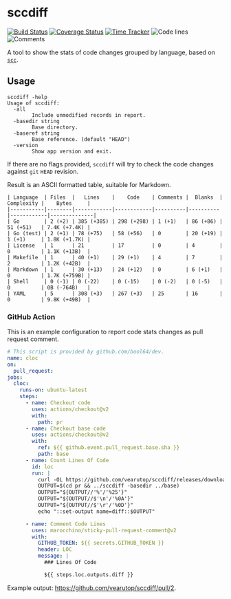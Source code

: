 # sccdiff

[![Build Status](https://github.com/vearutop/sccdiff/workflows/test-unit/badge.svg)](https://github.com/vearutop/sccdiff/actions?query=branch%3Amaster+workflow%3Atest-unit)
[![Coverage Status](https://codecov.io/gh/vearutop/sccdiff/branch/master/graph/badge.svg)](https://codecov.io/gh/vearutop/sccdiff)
[![Time Tracker](https://wakatime.com/badge/github/vearutop/sccdiff.svg)](https://wakatime.com/badge/github/vearutop/sccdiff)
![Code lines](https://sloc.xyz/github/vearutop/sccdiff/?category=code)
![Comments](https://sloc.xyz/github/vearutop/sccdiff/?category=comments)


A tool to show the stats of code changes grouped by language, based on [`scc`](https://github.com/boyter/scc).

## Usage

```
sccdiff -help
Usage of sccdiff:
  -all
        Include unmodified records in report.
  -basedir string
        Base directory.
  -baseref string
        Base reference. (default "HEAD")
  -version
        Show app version and exit.
```

If there are no flags provided, `sccdiff` will try to check the code changes against `git` `HEAD` revision.

Result is an ASCII formatted table, suitable for Markdown.

```
| Language  | Files  |   Lines    |    Code    | Comments |  Blanks  | Complexity |    Bytes     |
|-----------|--------|------------|------------|----------|----------|------------|--------------|
| Go        | 2 (+2) | 385 (+385) | 298 (+298) | 1 (+1)   | 86 (+86) | 51 (+51)   | 7.4K (+7.4K) |
| Go (test) | 2 (+1) | 78 (+75)   | 58 (+56)   | 0        | 20 (+19) | 1 (+1)     | 1.8K (+1.7K) |
| License   | 1      | 21         | 17         | 0        | 4        | 0          | 1.1K (+13B)  |
| Makefile  | 1      | 40 (+1)    | 29 (+1)    | 4        | 7        | 2          | 1.2K (+42B)  |
| Markdown  | 1      | 30 (+13)   | 24 (+12)   | 0        | 6 (+1)   | 0          | 1.7K (+759B) |
| Shell     | 0 (-1) | 0 (-22)    | 0 (-15)    | 0 (-2)   | 0 (-5)   | 0          | 0B (-764B)   |
| YAML      | 5      | 308 (+3)   | 267 (+3)   | 25       | 16       | 0          | 9.8K (+49B)  |
```

### GitHub Action

This is an example configuration to report code stats changes as pull request comment.

```yaml
# This script is provided by github.com/bool64/dev.
name: cloc
on:
  pull_request:
jobs:
  cloc:
    runs-on: ubuntu-latest
    steps:
      - name: Checkout code
        uses: actions/checkout@v2
        with:
          path: pr
      - name: Checkout base code
        uses: actions/checkout@v2
        with:
          ref: ${{ github.event.pull_request.base.sha }}
          path: base
      - name: Count Lines Of Code
        id: loc
        run: |
          curl -OL https://github.com/vearutop/sccdiff/releases/download/v1.0.0/linux_amd64.tar.gz && tar xf linux_amd64.tar.gz
          OUTPUT=$(cd pr && ../sccdiff -basedir ../base)
          OUTPUT="${OUTPUT//'%'/'%25'}"
          OUTPUT="${OUTPUT//$'\n'/'%0A'}"
          OUTPUT="${OUTPUT//$'\r'/'%0D'}"
          echo "::set-output name=diff::$OUTPUT"

      - name: Comment Code Lines
        uses: marocchino/sticky-pull-request-comment@v2
        with:
          GITHUB_TOKEN: ${{ secrets.GITHUB_TOKEN }}
          header: LOC
          message: |
            ### Lines Of Code

            ${{ steps.loc.outputs.diff }}

```

Example output: https://github.com/vearutop/sccdiff/pull/2.
